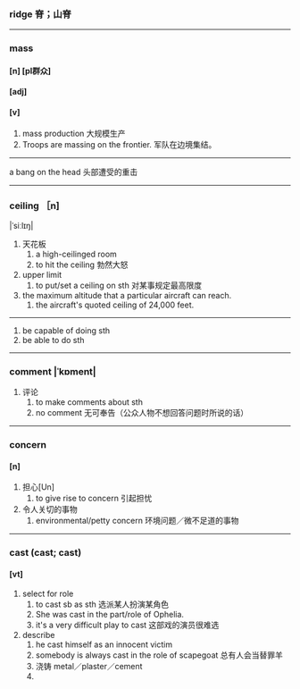 ### ridge 脊；山脊
***
### mass
#### [n] [pl群众]
#### [adj]
#### [v]

1. mass production 大规模生产
2. Troops are massing on the frontier. 军队在边境集结。
***
a bang on the head 头部遭受的重击
***
### ceiling ［n]
|ˈsiːlɪŋ|
1. 天花板
    1. a high-ceilinged room
    2. to hit the ceiling 勃然大怒
2. upper limit
    1. to put/set a ceiling on sth 对某事规定最高限度
3. the maximum altitude that a particular aircraft can reach.
    1. the aircraft's quoted ceiling of 24,000 feet.
***
1. be capable of doing sth
2. be able to do sth
***
### comment |ˈkɒment|
1. 评论
    1. to make comments about sth
    2. no comment 无可奉告（公众人物不想回答问题时所说的话）
***
### concern
#### [n]
1. 担心[Un]
    1. to give rise to concern 引起担忧
2. 令人关切的事物
    1. environmental/petty concern 环境问题／微不足道的事物
***
### cast (cast; cast)
#### [vt]
1. select for role
    1. to cast sb as sth 选派某人扮演某角色
    2. She was cast in the part/role of Ophelia.
    3. it's a very difficult play to cast 这部戏的演员很难选
2. describe
    1. he cast himself as an innocent victim
    2. somebody is always cast in the role of scapegoat 总有人会当替罪羊
    3. 浇铸 metal／plaster／cement
    4.
